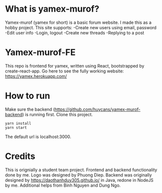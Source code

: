 # What is yamex-murof?
Yamex-murof (yamex for short) is a basic forum website. I made this as a hobby project. This site supports:
-Create new users using email, password
-Edit user info
-Login, logout
-Create new threads
-Replying to a post

# Yamex-murof-FE
This repo is frontend for yamex, written using React, bootstrapped by create-react-app.
Go here to see the fully working website: https://yamex.herokuapp.com/

# How to run
Make sure the backend (https://github.com/huycans/yamex-murof-backend) is running first.
Clone this project.
```
yarn install
yarn start
```
The default url is localhost:3000.

# Credits
This is orignially a student team project.
Frontend and backend functionality done by me.
Logo was designed by Phuong Diep.
Backend was originally designed by https://daothanhduy305.github.io/ in Java, redone in NodeJS by me.
Additional helps from Binh Nguyen and Dung Ngo.